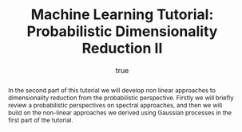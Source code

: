 ---
abstract: In the second part of this tutorial we will develop non linear approaches
  to dimensionality reduction from the probabilistic perspective. Firstly we will
  briefly review a probabilistic perspectives on spectral approaches, and then we
  will build on the non-linear approaches we derived using Gaussian processes in the
  first part of the tutorial.
author:
- family: Lawrence
  given: Neil D.
  gscholar: r3SJcvoAAAAJ
  institute: University of Sheffield
  twitter: lawrennd
  url: http://inverseprobability.com
categories:
- Lawrence-imperial15b
day: '21'
errata: []
extras: []
key: Lawrence-imperial15b
layout: talk
month: 10
pdf: probdimII_imperial15.pdf
published: 2015-10-21
section: pre
title: 'Machine Learning Tutorial: Probabilistic Dimensionality Reduction <span>II</span>'
venue: Imperial College, U.K.
year: '2015'
---